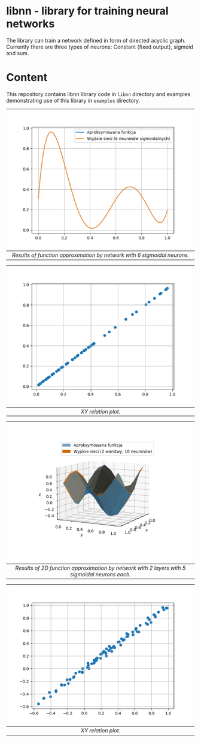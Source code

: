 # libnn - library for training neural networks

The library can train a network
defined in form of directed acyclic
graph. Currently there are three
types of neurons: Constant (fixed output),
sigmoid and sum. 

# Content

This repository contains libnn library code
in `libnn` directory and examples demonstrating
use of this library in `examples` directory.

| ![](docs/demo6.png) |
| :--: |
| *Results of function approximation by network with 6 sigmoidal neurons.*    |

| ![](docs/rel6.png) |
| :--: |
| *XY relation plot.*    |

| ![](docs/demo25.png) |
| :--: |
| *Results of 2D function approximation by network with 2 layers with 5 sigmoidal neurons each.* |

| ![](docs/rel25.png) |
| :--: |
| *XY relation plot.* |
